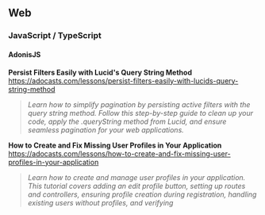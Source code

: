 ## Web

### JavaScript / TypeScript

#### AdonisJS

**Persist Filters Easily with Lucid's Query String Method**  
https://adocasts.com/lessons/persist-filters-easily-with-lucids-query-string-method

> _Learn how to simplify pagination by persisting active filters with the query
> string method. Follow this step-by-step guide to clean up your code, apply the
> .queryString method from Lucid, and ensure seamless pagination for your web
> applications._

**How to Create and Fix Missing User Profiles in Your Application**  
https://adocasts.com/lessons/how-to-create-and-fix-missing-user-profiles-in-your-application

> _Learn how to create and manage user profiles in your application. This
> tutorial covers adding an edit profile button, setting up routes and
> controllers, ensuring profile creation during registration, handling existing
> users without profiles, and verifying_

